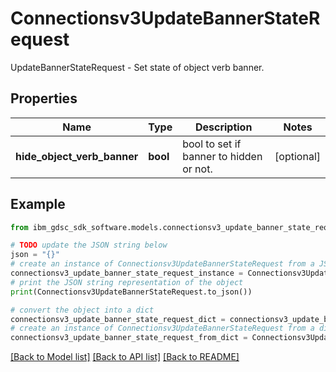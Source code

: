 # Connectionsv3UpdateBannerStateRequest

UpdateBannerStateRequest - Set state of object verb banner.

## Properties

Name | Type | Description | Notes
------------ | ------------- | ------------- | -------------
**hide_object_verb_banner** | **bool** | bool to set if banner to hidden or not. | [optional] 

## Example

```python
from ibm_gdsc_sdk_software.models.connectionsv3_update_banner_state_request import Connectionsv3UpdateBannerStateRequest

# TODO update the JSON string below
json = "{}"
# create an instance of Connectionsv3UpdateBannerStateRequest from a JSON string
connectionsv3_update_banner_state_request_instance = Connectionsv3UpdateBannerStateRequest.from_json(json)
# print the JSON string representation of the object
print(Connectionsv3UpdateBannerStateRequest.to_json())

# convert the object into a dict
connectionsv3_update_banner_state_request_dict = connectionsv3_update_banner_state_request_instance.to_dict()
# create an instance of Connectionsv3UpdateBannerStateRequest from a dict
connectionsv3_update_banner_state_request_from_dict = Connectionsv3UpdateBannerStateRequest.from_dict(connectionsv3_update_banner_state_request_dict)
```
[[Back to Model list]](../README.md#documentation-for-models) [[Back to API list]](../README.md#documentation-for-api-endpoints) [[Back to README]](../README.md)



